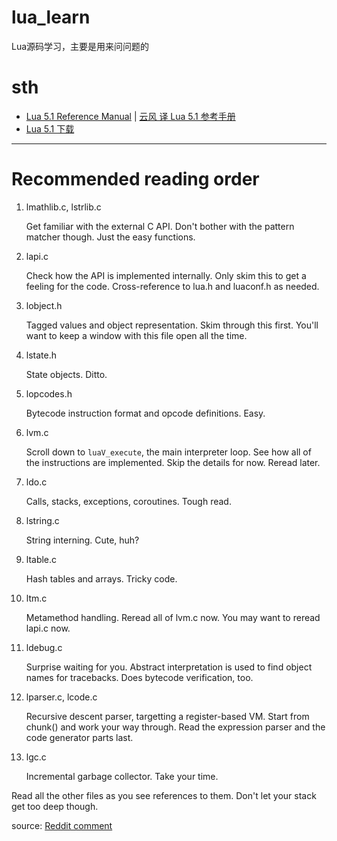 # lua_learn
Lua源码学习，主要是用来问问题的

# sth
- [Lua 5.1 Reference Manual](http://www.lua.org/manual/5.1/) | [云风 译 Lua 5.1 参考手册](http://www.codingnow.com/2000/download/lua_manual.html)
- [Lua 5.1 下载](http://www.lua.org/versions.html#5.1)

---

# Recommended reading order

 1. lmathlib.c, lstrlib.c
   
    Get familiar with the external C API. Don't bother with the pattern
    matcher though. Just the easy functions.

 2. lapi.c
   
    Check how the API is implemented internally. Only skim this to get
    a feeling for the code. Cross-reference to lua.h and luaconf.h as
    needed.

 3. lobject.h

    Tagged values and object representation. Skim through this
    first. You'll want to keep a window with this file open all the
    time.

 4. lstate.h

    State objects. Ditto.

 5. lopcodes.h

    Bytecode instruction format and opcode definitions. Easy.

 6. lvm.c

    Scroll down to `luaV_execute`, the main interpreter loop. See how
    all of the instructions are implemented. Skip the details for
    now. Reread later.

 7. ldo.c

    Calls, stacks, exceptions, coroutines. Tough read.

 8. lstring.c

    String interning. Cute, huh?

 9. ltable.c

    Hash tables and arrays. Tricky code.

10. ltm.c

    Metamethod handling. Reread all of lvm.c now. You may want to reread lapi.c now.

11. ldebug.c

    Surprise waiting for you. Abstract interpretation is used to find
    object names for tracebacks. Does bytecode verification, too.

12. lparser.c, lcode.c
    
    Recursive descent parser, targetting a register-based VM. Start
    from chunk() and work your way through. Read the expression parser
    and the code generator parts last.

13. lgc.c

    Incremental garbage collector. Take your time.

Read all the other files as you see references to them. Don't let your
stack get too deep though.

source: [Reddit comment](http://www.reddit.com/comments/63hth/ask_reddit_which_oss_codebases_out_there_are_so/c02pxbp)
